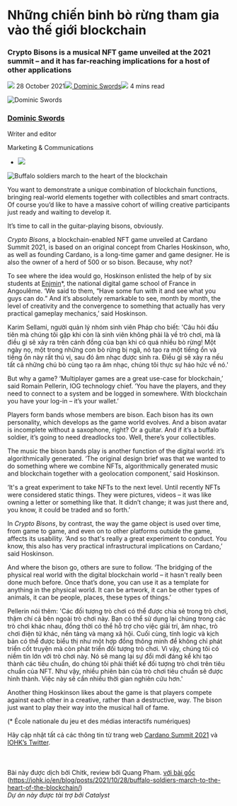 # Những chiến binh bò rừng tham gia vào thế giới blockchain

### **Crypto Bisons is a musical NFT game unveiled at the 2021 summit – and it has far-reaching implications for a host of other applications**

![](img/2021-10-28-buffalo-soldiers-march-to-the-heart-of-the-blockchain.002.png) 28 October 2021![](img/2021-10-28-buffalo-soldiers-march-to-the-heart-of-the-blockchain.002.png)[ Dominic Swords](tmp//en/blog/authors/dominic-swords/page-1/)![](img/2021-10-28-buffalo-soldiers-march-to-the-heart-of-the-blockchain.003.png) 4 mins read

![Dominic Swords](img/2021-10-28-buffalo-soldiers-march-to-the-heart-of-the-blockchain.004.png)[](tmp//en/blog/authors/dominic-swords/page-1/)

### [**Dominic Swords**](tmp//en/blog/authors/dominic-swords/page-1/)

Writer and editor

Marketing &amp; Communications

- ![](img/2021-10-28-buffalo-soldiers-march-to-the-heart-of-the-blockchain.005.png)[](mailto:dominic.swords@iohk.io "Email")

![Buffalo soldiers march to the heart of the blockchain](img/2021-10-28-buffalo-soldiers-march-to-the-heart-of-the-blockchain.006.jpeg)

You want to demonstrate a unique combination of blockchain functions, bringing real-world elements together with collectibles and smart contracts. Of course you’d like to have a massive cohort of willing creative participants just ready and waiting to develop it. 

It’s time to call in the guitar-playing bisons, obviously. 

*Crypto Bisons*, a blockchain-enabled NFT game unveiled at Cardano Summit 2021, is based on an original concept from Charles Hoskinson, who, as well as founding Cardano, is a long-time gamer and game designer. He is also the owner of a herd of 500 or so bison. Because, why not?

To see where the idea would go, Hoskinson enlisted the help of by six students at [Enjmin](https://enjmin.cnam.fr/cnam-enjmin/presentation/ecole-nationale-du-jeu-et-des-medias-interactifs-numeriques-1036162.kjsp)*, the national digital game school of France in Angoulême. ‘We said to them, “Have some fun with it and see what you guys can do.” And it’s absolutely remarkable to see, month by month, the level of creativity and the convergence to something that actually has very practical gameplay mechanics,’ said Hoskinson. 

Karim Sellami, người quản lý nhóm sinh viên Pháp cho biết: 'Câu hỏi đầu tiên mà chúng tôi gặp khi còn là sinh viên không phải là về trò chơi, mà là điều gì sẽ xảy ra trên cánh đồng của bạn khi có quá nhiều bò rừng! Một ngày nọ, một trong những con bò rừng bị ngã, nó tạo ra một tiếng ồn và tiếng ồn này rất thú vị, sau đó âm nhạc được sinh ra. Điều gì sẽ xảy ra nếu tất cả những chú bò cùng tạo ra âm nhạc, chúng tôi thực sự háo hức về nó.'

But why a game? ‘Multiplayer games are a great use-case for blockchain,’ said Romain Pellerin, IOG technology chief. ‘You have the players, and they need to connect to a system and be logged in somewhere. With blockchain you have your log-in – it’s your wallet.’

Players form bands whose members are bison. Each bison has its own personality, which develops as the game world evolves. And a bison avatar is incomplete without a saxophone, right? Or a guitar. And if it’s a buffalo soldier, it’s going to need dreadlocks too. Well, there’s your collectibles. 

The music the bison bands play is another function of the digital world: it’s algorithmically generated. ‘The original design brief was that we wanted to do something where we combine NFTs, algorithmically generated music and blockchain together with a geolocation component,’ said Hoskinson. 

‘It's a great experiment to take NFTs to the next level. Until recently NFTs were considered static things. They were pictures, videos – it was like owning a letter or something like that. It didn’t change; it was just there and, you know, it could be traded and so forth.’

In *Crypto Bisons*, by contrast, the way the game object is used over time, from game to game, and even on to other platforms outside the game, affects its usability. ‘And so that's really a great experiment to conduct. You know, this also has very practical infrastructural implications on Cardano,’ said Hoskinson.

And where the bison go, others are sure to follow. ‘The bridging of the physical real world with the digital blockchain world – it hasn't really been done much before. Once that’s done, you can use it as a template for anything in the physical world. It can be artwork, it can be other types of animals, it can be people, places, these types of things.’

Pellerin nói thêm: 'Các đối tượng trò chơi có thể được chia sẻ trong trò chơi, thậm chí cả bên ngoài trò chơi này. Bạn có thể sử dụng lại chúng trong các trò chơi khác nhau, đồng thời có thể hỗ trợ cho việc giải trí, âm nhạc, trò chơi điện tử khác, nền tảng và mạng xã hội. Cuối cùng, tính logic và kịch bản có thể được biểu thị như một hợp đồng thông minh để không chỉ phát triển cốt truyện mà còn phát triển đối tượng trò chơi. Vì vậy, chúng tôi có niềm tin lớn với trò chơi này. Nó sẽ mang lại sự đổi mới đáng kể khi tạo thành các tiêu chuẩn, do chúng tôi phải thiết kế đối tượng trò chơi trên tiêu chuẩn của NFT. Như vậy, nhiều phiên bản của trò chơi tiêu chuẩn sẽ được hình thành. Việc này sẽ cần nhiều thời gian nghiên cứu hơn.'

Another thing Hoskinson likes about the game is that players compete against each other in a creative, rather than a destructive, way. The bison just want to play their way into the musical hall of fame.

(* École nationale du jeu et des médias interactifs numériques)

Hãy cập nhật tất cả các thông tin từ trang web [Cardano Summit 2021](https://summit.cardano.org/) và [IOHK’s Twitter](https://twitter.com/InputOutputHK).<br><br><br><br>Bài này được dịch bởi Chitk, review bởi Quang Pham. <a class="_active_edit_href" href="https://iohk.io/en/blog/posts/2021/10/28/buffalo-soldiers-march-to-the-heart-of-the-blockchain/">với bài gốc</a> (https://iohk.io/en/blog/posts/2021/10/28/buffalo-soldiers-march-to-the-heart-of-the-blockchain/)<br><em>Dự án này được tài trợ bởi Catalyst</em>
